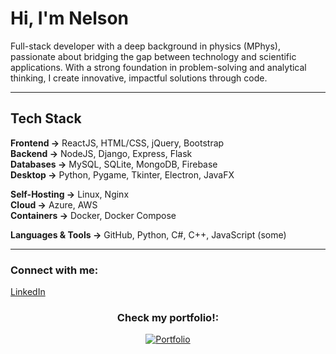 # Hi, I'm Nelson 

Full-stack developer with a deep background in physics (MPhys), passionate about bridging the gap between technology and scientific applications. With a strong foundation in problem-solving and analytical thinking, I create innovative, impactful solutions through code.

---

## Tech Stack

**Frontend →** ReactJS, HTML/CSS, jQuery, Bootstrap  
**Backend →** NodeJS, Django, Express, Flask  
**Databases →** MySQL, SQLite, MongoDB, Firebase  
**Desktop →** Python, Pygame, Tkinter, Electron, JavaFX  

**Self-Hosting →** Linux, Nginx  
**Cloud →** Azure, AWS  
**Containers →** Docker, Docker Compose  

**Languages & Tools →** GitHub, Python, C#, C++, JavaScript (some)

---

<h3 align="left">Connect with me:</h3> 
<a href="https://www.linkedin.com/in/nelsonrebelo210502/" target="_blank">LinkedIn</a>
<p align="left">
</p>

<h3 align="center">Check my portfolio!:</h3> 
<p align="center">
  <a href="https://nylsonnn.github.io" target="_blank">
    <img src="https://img.shields.io/badge/Portfolio-Website-blue?style=for-the-badge&logo=google-chrome" alt="Portfolio"/>
  </a>
</p>
